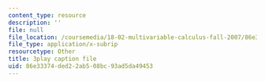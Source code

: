 ```yaml
---
content_type: resource
description: ''
file: null
file_location: /coursemedia/18-02-multivariable-calculus-fall-2007/86e33374ded22ab508bc93ad5da49453_seO7-TwXH_I.srt
file_type: application/x-subrip
resourcetype: Other
title: 3play caption file
uid: 86e33374-ded2-2ab5-08bc-93ad5da49453
---
```

